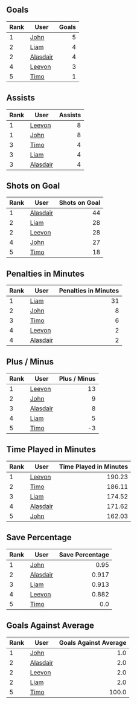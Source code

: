 ## Goals
| Rank | User | Goals |
| :--- | ---- | ---------: |
| 1 | [John](https://github.com/llevasseur/world-juniors-2022/blob/master/history/2022/day_2/ROSTERS.md#John) |  5 |
| 2 | [Liam](https://github.com/llevasseur/world-juniors-2022/blob/master/history/2022/day_2/ROSTERS.md#Liam) |  4 |
| 2 | [Alasdair](https://github.com/llevasseur/world-juniors-2022/blob/master/history/2022/day_2/ROSTERS.md#Alasdair) |  4 |
| 4 | [Leevon](https://github.com/llevasseur/world-juniors-2022/blob/master/history/2022/day_2/ROSTERS.md#Leevon) |  3 |
| 5 | [Timo](https://github.com/llevasseur/world-juniors-2022/blob/master/history/2022/day_2/ROSTERS.md#Timo) |  1 |
## Assists
| Rank | User | Assists |
| :--- | ---- | ---------: |
| 1 | [Leevon](https://github.com/llevasseur/world-juniors-2022/blob/master/history/2022/day_2/ROSTERS.md#Leevon) |  8 |
| 1 | [John](https://github.com/llevasseur/world-juniors-2022/blob/master/history/2022/day_2/ROSTERS.md#John) |  8 |
| 3 | [Timo](https://github.com/llevasseur/world-juniors-2022/blob/master/history/2022/day_2/ROSTERS.md#Timo) |  4 |
| 3 | [Liam](https://github.com/llevasseur/world-juniors-2022/blob/master/history/2022/day_2/ROSTERS.md#Liam) |  4 |
| 3 | [Alasdair](https://github.com/llevasseur/world-juniors-2022/blob/master/history/2022/day_2/ROSTERS.md#Alasdair) |  4 |
## Shots on Goal
| Rank | User | Shots on Goal |
| :--- | ---- | ---------: |
| 1 | [Alasdair](https://github.com/llevasseur/world-juniors-2022/blob/master/history/2022/day_2/ROSTERS.md#Alasdair) |  44 |
| 2 | [Liam](https://github.com/llevasseur/world-juniors-2022/blob/master/history/2022/day_2/ROSTERS.md#Liam) |  28 |
| 2 | [Leevon](https://github.com/llevasseur/world-juniors-2022/blob/master/history/2022/day_2/ROSTERS.md#Leevon) |  28 |
| 4 | [John](https://github.com/llevasseur/world-juniors-2022/blob/master/history/2022/day_2/ROSTERS.md#John) |  27 |
| 5 | [Timo](https://github.com/llevasseur/world-juniors-2022/blob/master/history/2022/day_2/ROSTERS.md#Timo) |  18 |
## Penalties in Minutes
| Rank | User | Penalties in Minutes |
| :--- | ---- | ---------: |
| 1 | [Liam](https://github.com/llevasseur/world-juniors-2022/blob/master/history/2022/day_2/ROSTERS.md#Liam) |  31 |
| 2 | [John](https://github.com/llevasseur/world-juniors-2022/blob/master/history/2022/day_2/ROSTERS.md#John) |  8 |
| 3 | [Timo](https://github.com/llevasseur/world-juniors-2022/blob/master/history/2022/day_2/ROSTERS.md#Timo) |  6 |
| 4 | [Leevon](https://github.com/llevasseur/world-juniors-2022/blob/master/history/2022/day_2/ROSTERS.md#Leevon) |  2 |
| 4 | [Alasdair](https://github.com/llevasseur/world-juniors-2022/blob/master/history/2022/day_2/ROSTERS.md#Alasdair) |  2 |
## Plus / Minus
| Rank | User | Plus / Minus |
| :--- | ---- | ---------: |
| 1 | [Leevon](https://github.com/llevasseur/world-juniors-2022/blob/master/history/2022/day_2/ROSTERS.md#Leevon) |  13 |
| 2 | [John](https://github.com/llevasseur/world-juniors-2022/blob/master/history/2022/day_2/ROSTERS.md#John) |  9 |
| 3 | [Alasdair](https://github.com/llevasseur/world-juniors-2022/blob/master/history/2022/day_2/ROSTERS.md#Alasdair) |  8 |
| 4 | [Liam](https://github.com/llevasseur/world-juniors-2022/blob/master/history/2022/day_2/ROSTERS.md#Liam) |  5 |
| 5 | [Timo](https://github.com/llevasseur/world-juniors-2022/blob/master/history/2022/day_2/ROSTERS.md#Timo) |  -3 |
## Time Played in Minutes
| Rank | User | Time Played in Minutes |
| :--- | ---- | ---------: |
| 1 | [Leevon](https://github.com/llevasseur/world-juniors-2022/blob/master/history/2022/day_2/ROSTERS.md#Leevon) |  190.23 |
| 2 | [Timo](https://github.com/llevasseur/world-juniors-2022/blob/master/history/2022/day_2/ROSTERS.md#Timo) |  186.11 |
| 3 | [Liam](https://github.com/llevasseur/world-juniors-2022/blob/master/history/2022/day_2/ROSTERS.md#Liam) |  174.52 |
| 4 | [Alasdair](https://github.com/llevasseur/world-juniors-2022/blob/master/history/2022/day_2/ROSTERS.md#Alasdair) |  171.62 |
| 5 | [John](https://github.com/llevasseur/world-juniors-2022/blob/master/history/2022/day_2/ROSTERS.md#John) |  162.03 |
## Save Percentage
| Rank | User | Save Percentage |
| :--- | ---- | ---------: |
| 1 | [John](https://github.com/llevasseur/world-juniors-2022/blob/master/history/2022/day_2/ROSTERS.md#John) |  0.95 |
| 2 | [Alasdair](https://github.com/llevasseur/world-juniors-2022/blob/master/history/2022/day_2/ROSTERS.md#Alasdair) |  0.917 |
| 3 | [Liam](https://github.com/llevasseur/world-juniors-2022/blob/master/history/2022/day_2/ROSTERS.md#Liam) |  0.913 |
| 4 | [Leevon](https://github.com/llevasseur/world-juniors-2022/blob/master/history/2022/day_2/ROSTERS.md#Leevon) |  0.882 |
| 5 | [Timo](https://github.com/llevasseur/world-juniors-2022/blob/master/history/2022/day_2/ROSTERS.md#Timo) |  0.0 |
## Goals Against Average
| Rank | User | Goals Against Average |
| :--- | ---- | ---------: |
| 1 | [John](https://github.com/llevasseur/world-juniors-2022/blob/master/history/2022/day_2/ROSTERS.md#John) |  1.0 |
| 2 | [Alasdair](https://github.com/llevasseur/world-juniors-2022/blob/master/history/2022/day_2/ROSTERS.md#Alasdair) |  2.0 |
| 2 | [Leevon](https://github.com/llevasseur/world-juniors-2022/blob/master/history/2022/day_2/ROSTERS.md#Leevon) |  2.0 |
| 2 | [Liam](https://github.com/llevasseur/world-juniors-2022/blob/master/history/2022/day_2/ROSTERS.md#Liam) |  2.0 |
| 5 | [Timo](https://github.com/llevasseur/world-juniors-2022/blob/master/history/2022/day_2/ROSTERS.md#Timo) |  100.0 |